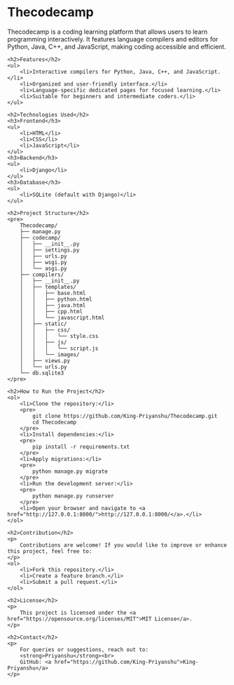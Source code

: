 <!DOCTYPE html>
<html lang="en">
<head>
    <meta charset="UTF-8">
    <meta name="viewport" content="width=device-width, initial-scale=1.0">
    <title>Thecodecamp</title>
</head>
<body>
    <h1>Thecodecamp</h1>
    <p>
        Thecodecamp is a coding learning platform that allows users to learn programming interactively. It features language compilers and editors for Python, Java, C++, and JavaScript, making coding accessible and efficient.
    </p>
    
    <h2>Features</h2>
    <ul>
        <li>Interactive compilers for Python, Java, C++, and JavaScript.</li>
        <li>Organized and user-friendly interface.</li>
        <li>Language-specific dedicated pages for focused learning.</li>
        <li>Suitable for beginners and intermediate coders.</li>
    </ul>
    
    <h2>Technologies Used</h2>
    <h3>Frontend</h3>
    <ul>
        <li>HTML</li>
        <li>CSS</li>
        <li>JavaScript</li>
    </ul>
    <h3>Backend</h3>
    <ul>
        <li>Django</li>
    </ul>
    <h3>Database</h3>
    <ul>
        <li>SQLite (default with Django)</li>
    </ul>
    
    <h2>Project Structure</h2>
    <pre>
        Thecodecamp/
        ├── manage.py
        ├── codecamp/
        │   ├── __init__.py
        │   ├── settings.py
        │   ├── urls.py
        │   ├── wsgi.py
        │   └── asgi.py
        ├── compilers/
        │   ├── __init__.py
        │   ├── templates/
        │   │   ├── base.html
        │   │   ├── python.html
        │   │   ├── java.html
        │   │   ├── cpp.html
        │   │   └── javascript.html
        │   ├── static/
        │   │   ├── css/
        │   │   │   └── style.css
        │   │   ├── js/
        │   │   │   └── script.js
        │   │   └── images/
        │   ├── views.py
        │   └── urls.py
        └── db.sqlite3
    </pre>
    
    <h2>How to Run the Project</h2>
    <ol>
        <li>Clone the repository:</li>
        <pre>
            git clone https://github.com/King-Priyanshu/Thecodecamp.git
            cd Thecodecamp
        </pre>
        <li>Install dependencies:</li>
        <pre>
            pip install -r requirements.txt
        </pre>
        <li>Apply migrations:</li>
        <pre>
            python manage.py migrate
        </pre>
        <li>Run the development server:</li>
        <pre>
            python manage.py runserver
        </pre>
        <li>Open your browser and navigate to <a href="http://127.0.0.1:8000/">http://127.0.0.1:8000/</a>.</li>
    </ol>
    
    <h2>Contribution</h2>
    <p>
        Contributions are welcome! If you would like to improve or enhance this project, feel free to:
    </p>
    <ol>
        <li>Fork this repository.</li>
        <li>Create a feature branch.</li>
        <li>Submit a pull request.</li>
    </ol>
    
    <h2>License</h2>
    <p>
        This project is licensed under the <a href="https://opensource.org/licenses/MIT">MIT License</a>.
    </p>
    
    <h2>Contact</h2>
    <p>
        For queries or suggestions, reach out to:  
        <strong>Priyanshu</strong><br>
        GitHub: <a href="https://github.com/King-Priyanshu">King-Priyanshu</a>
    </p>
</body>
</html>